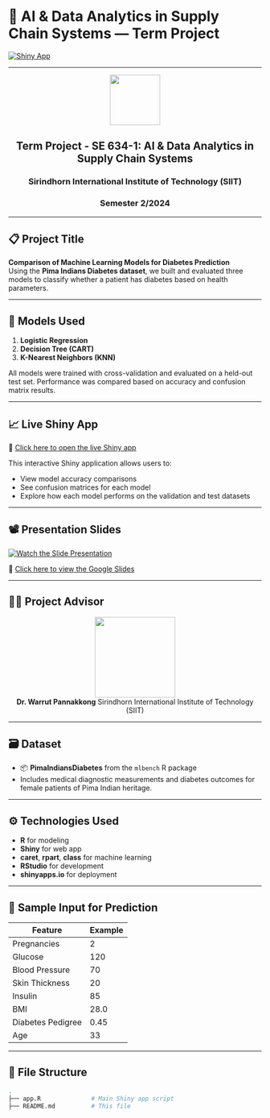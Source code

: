 # 🧠 AI & Data Analytics in Supply Chain Systems — Term Project

[![Shiny App](https://img.shields.io/badge/Shiny-Running-green?logo=R)](https://xikr3m-bi2f.shinyapps.io/aishiny/)

---

<div align="center">

<img src="https://admissions.siit.tu.ac.th/wp-content/uploads/2023/06/cropped-TU-SIIT1992-01.png" height="100"/>

## Term Project - SE 634-1: AI & Data Analytics in Supply Chain Systems  
### Sirindhorn International Institute of Technology (SIIT)  
### Semester 2/2024  

</div>

---

## 📋 Project Title

**Comparison of Machine Learning Models for Diabetes Prediction**  
Using the **Pima Indians Diabetes dataset**, we built and evaluated three models to classify whether a patient has diabetes based on health parameters.

---

## 🧪 Models Used

1. **Logistic Regression**
2. **Decision Tree (CART)**
3. **K-Nearest Neighbors (KNN)**

All models were trained with cross-validation and evaluated on a held-out test set. Performance was compared based on accuracy and confusion matrix results.

---

## 📈 Live Shiny App

🔗 [Click here to open the live Shiny app](https://xikr3m-bi2f.shinyapps.io/appnew/)

This interactive Shiny application allows users to:

- View model accuracy comparisons  
- See confusion matrices for each model  
- Explore how each model performs on the validation and test datasets

---

## 📽 Presentation Slides

[![Watch the Slide Presentation](https://img.icons8.com/fluency/240/google-slides.png)](https://docs.google.com/presentation/d/16jZ11q2jrd408cw8Sdvptqg1ORq0ukkUBdBD8ptAQxI/edit?usp=sharing)

🔗 [Click here to view the Google Slides](https://docs.google.com/presentation/d/16jZ11q2jrd408cw8Sdvptqg1ORq0ukkUBdBD8ptAQxI/edit?usp=sharing)

---

## 👨‍🏫 Project Advisor

<div align="center">
<img src="https://drive.google.com/uc?export=view&id=16ebl13r_yph1SOclCfOy0EF3btFdpffO" height="160"/>
<br/>
<b>Dr. Warrut Pannakkong</b>  
Sirindhorn International Institute of Technology (SIIT)  
</div>

---

## 🗃 Dataset

- 📦 **PimaIndiansDiabetes** from the `mlbench` R package  
- Includes medical diagnostic measurements and diabetes outcomes for female patients of Pima Indian heritage.

---

## ⚙️ Technologies Used

- **R** for modeling  
- **Shiny** for web app  
- **caret**, **rpart**, **class** for machine learning  
- **RStudio** for development  
- **shinyapps.io** for deployment  

---

## 🧪 Sample Input for Prediction

| Feature              | Example |
|----------------------|---------|
| Pregnancies          | 2       |
| Glucose              | 120     |
| Blood Pressure       | 70      |
| Skin Thickness       | 20      |
| Insulin              | 85      |
| BMI                  | 28.0    |
| Diabetes Pedigree    | 0.45    |
| Age                  | 33      |

---

## 📁 File Structure

```bash
.
├── app.R              # Main Shiny app script
├── README.md          # This file


